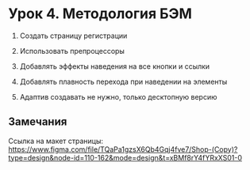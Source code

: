 # Урок 4. Методология БЭМ

1. Создать страницу регистрации

2. Использовать препроцессоры
3. Добавлять эффекты наведения на все кнопки и ссылки

4. Добавлять плавность перехода при наведении на элементы
5. Адаптив создавать не нужно, только десктопную версию

## Замечания

Ссылка на макет страницы:
https://www.figma.com/file/TQaPa1gzsX6Qb4Gqj4fve7/Shop-(Copy)?type=design&node-id=110-162&mode=design&t=xBMf8rY4fYRxXS01-0
